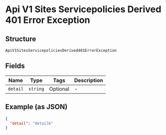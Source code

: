 
# Api V1 Sites Servicepolicies Derived 401 Error Exception

## Structure

`ApiV1SitesServicepoliciesDerived401ErrorException`

## Fields

| Name | Type | Tags | Description |
|  --- | --- | --- | --- |
| `detail` | `string` | Optional | - |

## Example (as JSON)

```json
{
  "detail": "detail6"
}
```

